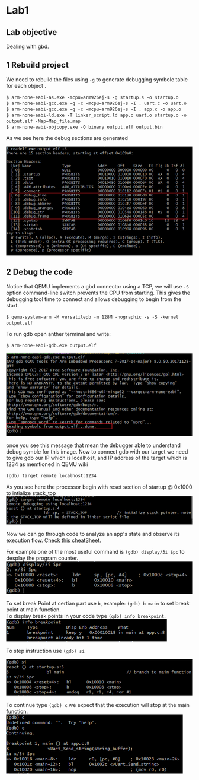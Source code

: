 # Lab1
## Lab objective
Dealing with gbd.

## 1 Rebuild project
We need to rebuild the files using ```-g``` to generate debugging symbole table for each object .
```
$ arm-none-eabi-as.exe -mcpu=arm926ej-s -g startup.s -o startup.o
$ arm-none-eabi-gcc.exe -g -c -mcpu=arm926ej-s -I . uart.c -o uart.o
$ arm-none-eabi-gcc.exe -g -c -mcpu=arm926ej-s -I . app.c -o app.o
$ arm-none-eabi-ld.exe -T linker_script.ld app.o uart.o startup.o -o output.elf -Map=Map_file.map
$ arm-none-eabi-objcopy.exe -O binary output.elf output.bin
```
As we see here the debug sections are generated

![alt text](https://github.com/A-Hanie/Master_Embeded_Systems/blob/main/02-Unit_3_Embedded_C/03-Lesson3/media/pic1.png?raw=true)

## 2 Debug the code

Notice that QEMU implements a gbd connector using a TCP, we will use ```-S``` option command-line switch prevents the CPU from starting. This gives the debugging tool time to connect and allows debugging to begin from the start.
```
$ qemu-system-arm -M versatilepb -m 128M -nographic -s -S -kernel output.elf
```

To run gdb open anther terminal and write:
```
$ arm-none-eabi-gdb.exe output.elf
```
![alt text](https://github.com/A-Hanie/Master_Embeded_Systems/blob/main/02-Unit_3_Embedded_C/03-Lesson3/media/pic2.png?raw=true)

once you see this message that mean the debugger able to understand debug symble for this image.
Now to connect gdb with our target we need to give gdb our IP which is localhost, and IP address of the target which is 1234 as memtioned in QEMU wiki
```
(gdb) target remote localhost:1234
```
As you see here the processor begin with reset section of startup @ 0x1000 to intialize stack_top
![alt text](https://github.com/A-Hanie/Master_Embeded_Systems/blob/main/02-Unit_3_Embedded_C/03-Lesson3/media/pic3.png?raw=true)

Now we can go through code to analyze an app's state and observe its execution flow. [Check this cheatSheet.](https://darkdust.net/files/GDB%20Cheat%20Sheet.pdf) <br />

For example one of the most useful command is ```(gdb) display/3i $pc``` to desplay the program counter.<br />
![alt text](https://github.com/A-Hanie/Master_Embeded_Systems/blob/main/02-Unit_3_Embedded_C/03-Lesson3/media/pic4.png?raw=true)

To set break Point at certian part use ```b```, example:  ```(gdb) b main``` to set break point at main function.<br />
To display break points in your code type ```(gdb) info breakpoint```.<br />
![alt text](https://github.com/A-Hanie/Master_Embeded_Systems/blob/main/02-Unit_3_Embedded_C/03-Lesson3/media/pic7.png?raw=true)


To step instruction use  ```(gdb) si```

![alt text](https://github.com/A-Hanie/Master_Embeded_Systems/blob/main/02-Unit_3_Embedded_C/03-Lesson3/media/pic5.png?raw=true)

To continue type ```(gdb) c``` we expect that the execution will stop at the main function.<br />
![alt text](https://github.com/A-Hanie/Master_Embeded_Systems/blob/main/02-Unit_3_Embedded_C/03-Lesson3/media/pic6.png?raw=true)



